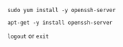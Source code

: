 
`sudo yum install -y openssh-server`   

`apt-get -y install openssh-server`  

`logout` or `exit`   
